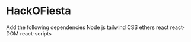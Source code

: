 # HackOFiesta
Add the following dependencies
Node js
tailwind CSS
ethers
react
react-DOM
react-scripts
